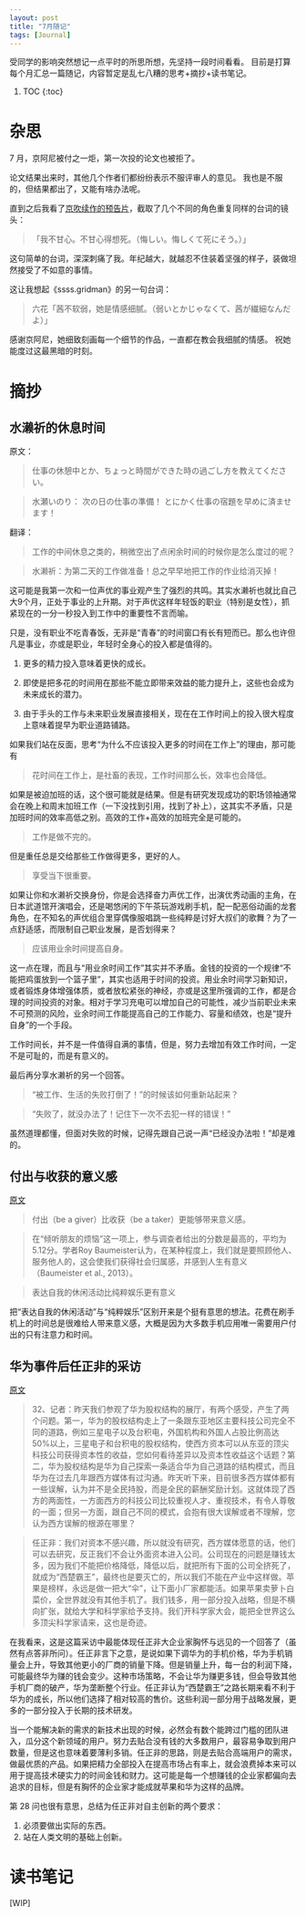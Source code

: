```yaml
---
layout: post
title: "7月随记"
tags: [Journal]
---
```


受同学的影响突然想记一点平时的所思所想，先坚持一段时间看看。
目前是打算每个月汇总一篇随记，内容暂定是乱七八糟的思考+摘抄+读书笔记。

1. TOC
{:toc}

# 杂思

7 月，京阿尼被付之一炬，第一次投的论文也被拒了。

论文结果出来时，其他几个作者们都纷纷表示不服评审人的意见。
我也是不服的，但结果都出了，又能有啥办法呢。

直到之后我看了[京吹续作的预告片](https://youtu.be/w8Kyfk9Ff58)，截取了几个不同的角色重复同样的台词的镜头：

> 「我不甘心。不甘心得想死。（悔しい。悔しくて死にそう。）」

这句简单的台词，深深刺痛了我。年纪越大，就越忍不住装着坚强的样子，装做坦然接受了不如意的事情。

这让我想起《ssss.gridman》的另一句台词：

> 六花「茜不软弱，她是情感细腻。（弱いとかじゃなくて、茜が繊細なんだよ）」

感谢京阿尼，她细致刻画每一个细节的作品，一直都在教会我细腻的情感。
祝她能度过这最黑暗的时刻。

# 摘抄

## 水濑祈的休息时间

原文：

> 仕事の休憩中とか、ちょっと時間ができた時の過ごし方を教えてください。

> 水瀬いのり：
次の日の仕事の準備！
とにかく仕事の宿題を早めに済ませます！

翻译：

> 工作的中间休息之类的，稍微空出了点闲余时间的时候你是怎么度过的呢？

> 水濑祈：为第二天的工作做准备！总之早早地把工作的作业给消灭掉！

这可能是我第一次和一位声优的事业观产生了强烈的共鸣。其实水濑祈也就比自己大9个月，正处于事业的上升期。对于声优这样年轻饭的职业（特别是女性），抓紧现在的一分一秒投入到工作中的重要性不言而喻。

只是，没有职业不吃青春饭，无非是“青春”的时间窗口有长有短而已。那么也许但凡是事业，亦或是职业，年轻时全身心的投入都是值得的。

1. 更多的精力投入意味着更快的成长。

2. 即使是把多花的时间用在那些不能立即带来效益的能力提升上，这些也会成为未来成长的潜力。

3. 由于手头的工作与未来职业发展直接相关，现在在工作时间上的投入很大程度上意味着提早为职业道路铺路。

如果我们站在反面，思考“为什么不应该投入更多的时间在工作上”的理由，那可能有

> 花时间在工作上，是社畜的表现，工作时间那么长，效率也会降低。

如果是被迫加班的话，这个很可能就是结果。但是有研究发现成功的职场领袖通常会在晚上和周末加班工作（一下没找到引用，找到了补上），这其实不矛盾，只是加班时间的效率高低之别。高效的工作+高效的加班完全是可能的。

> 工作是做不完的。

但是重任总是交给那些工作做得更多，更好的人。

> 享受当下很重要。

如果让你和水濑祈交换身份，你是会选择奋力声优工作，出演优秀动画的主角，在日本武道馆开演唱会，还是喝悠闲的下午茶玩游戏刷手机，配一配恶俗动画的龙套角色，在不知名的声优组合里穿偶像服唱跳一些纯粹是讨好大叔们的歌舞？为了一点舒适感，而限制自己职业发展，是否划得来？

> 应该用业余时间提高自身。

这一点在理，而且与“用业余时间工作”其实并不矛盾。金钱的投资的一个规律“不能把鸡蛋放到一个篮子里”，其实也适用于时间的投资。用业余时间学习新知识，或者锻炼身体增强体质，或者放松紧张的神经，亦或是这里所强调的工作，都是合理的时间投资的对象。相对于学习充电可以增加自己的可能性，减少当前职业未来不可预测的风险，业余时间工作能提高自己的工作能力、容量和绩效，也是“提升自身”的一个手段。

工作时间长，并不是一件值得自满的事情，但是，努力去增加有效工作时间，一定不是可耻的，而是有意义的。

最后再分享水濑祈的另一个回答。
> “被工作、生活的失败打倒了！”的时候该如何重新站起来？

> “失败了，就没办法了！记住下一次不去犯一样的错误！”

虽然道理都懂，但面对失败的时候，记得先跟自己说一声“已经没办法啦！”却是难的。

## 付出与收获的意义感

[原文](https://mp.weixin.qq.com/s/cvVnls1iQkGZjgHyqywxhw)

> 付出（be a giver）比收获（be a taker）更能够带来意义感。

> 在“倾听朋友的烦恼”这一项上，参与调查者给出的分数是最高的，平均为5.12分。学者Roy Baumeister认为，在某种程度上，我们就是要照顾他人、服务他人的，这会使我们获得社会归属感，并感到人生有意义（Baumeister et al., 2013）。

> 表达自我的休闲活动比纯粹娱乐更有意义

把“表达自我的休闲活动”与“纯粹娱乐”区别开来是个挺有意思的想法。花费在刷手机上的时间总是很难给人带来意义感，大概是因为大多数手机应用唯一需要用户付出的只有注意力和时间。

## 华为事件后任正非的采访

[原文](https://mp.weixin.qq.com/s/GnyWNEiH9ICcHEXFemlpMw)

> 32、记者：昨天我们参观了华为股权结构的展厅，有两个感受，产生了两个问题。第一，华为的股权结构走上了一条跟东亚地区主要科技公司完全不同的道路，例如三星电子以及台积电，外国机构和外国人占股比例高达50%以上，三星电子和台积电的股权结构，使西方资本可以从东亚的顶尖科技公司获得资本性的收益，您如何看待差异以及资本性收益这个话题？第二，华为股权结构是华为自己探索一条适合华为自己道路的结构模式，而且华为在过去几年跟西方媒体有过沟通。昨天听下来，目前很多西方媒体都有一些误解，认为并不是全民持股，而是全民的薪酬奖励计划。这就体现了西方的两面性，一方面西方的科技公司比较重视人才、重视技术，有令人尊敬的一面；但另一方面，跟自己不同的模式，会抱有很大误解或者不理解，您认为西方误解的根源在哪里？

> 任正非：我们对资本不感兴趣，所以就没有研究，西方媒体愿意的话，他们可以去研究，反正我们不会让外面资本进入公司。公司现在的问题是赚钱太多，因为我们不能把价格降低，降低以后，就把所有下面的公司全挤死了，就成为“西楚霸王”，最终也是要灭亡的，所以我们不能在产业中这样做。苹果是榜样，永远是做一把大“伞”，让下面小厂家都能活。如果苹果卖萝卜白菜价，全世界就没有其他手机了。我们钱多，用一部分投入战略，但是不横向扩张，就给大学和科学家给予支持。我们开科学家大会，能把全世界这么多顶尖科学家请来，这也是奇迹。

在我看来，这是这篇采访中最能体现任正非大企业家胸怀与远见的一个回答了（虽然有点答非所问）。任正非言下之意，是说如果下调华为的手机价格，华为手机销量会上升，导致其他更小的厂商的销量下降。但是销量上升，每一台的利润下降，可能最终华为赚的钱会变少。这种市场策略，不会让华为赚更多钱，但会导致其他手机厂商的破产，华为垄断整个行业。任正非认为“西楚霸王”之路长期来看不利于华为的成长，所以他们选择了相对较高的售价。这些利润一部分用于战略发展，更多的一部分投入于长期的技术研发。

当一个能解决新的需求的新技术出现的时候，必然会有数个能跨过门槛的团队进入，瓜分这个新领域的用户。努力去贴合没有钱的大多数用户，最容易争取到用户数量，但是这也意味着要薄利多销。任正非的思路，则是去贴合高端用户的需求，做最优质的产品。如果把精力全部投入在提高市场占有率上，就会浪费掉本来可以用于提高技术硬实力的时间金钱和财力。这可能是每一个想赚钱的企业家都偏向去追求的目标，但是有胸怀的企业家才能成就苹果和华为这样的品牌。

第 28 问也很有意思，总结为任正非对自主创新的两个要求：

1. 必须要做出实际的东西。
2. 站在人类文明的基础上创新。

# 读书笔记

[WIP]